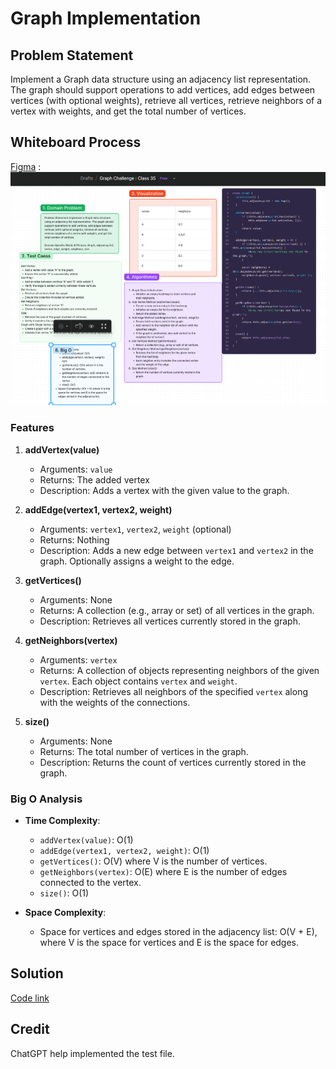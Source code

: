 # Graph Implementation

## Problem Statement
Implement a Graph data structure using an adjacency list representation. The graph should support operations to add vertices, add edges between vertices (with optional weights), retrieve all vertices, retrieve neighbors of a vertex with weights, and get the total number of vertices.

## Whiteboard Process
[Figma](https://www.figma.com/board/z48Xubev5Bs9TDxaP7EgFO/Graph-Challenge-%3A-Class-35?node-id=14905-5&t=HCW7BUrZJeED2WRD-0) : ![alt text](image.png)


### Features
1. **addVertex(value)**
   - Arguments: `value`
   - Returns: The added vertex
   - Description: Adds a vertex with the given value to the graph.

2. **addEdge(vertex1, vertex2, weight)**
   - Arguments: `vertex1`, `vertex2`, `weight` (optional)
   - Returns: Nothing
   - Description: Adds a new edge between `vertex1` and `vertex2` in the graph. Optionally assigns a weight to the edge.

3. **getVertices()**
   - Arguments: None
   - Returns: A collection (e.g., array or set) of all vertices in the graph.
   - Description: Retrieves all vertices currently stored in the graph.

4. **getNeighbors(vertex)**
   - Arguments: `vertex`
   - Returns: A collection of objects representing neighbors of the given `vertex`. Each object contains `vertex` and `weight`.
   - Description: Retrieves all neighbors of the specified `vertex` along with the weights of the connections.

5. **size()**
   - Arguments: None
   - Returns: The total number of vertices in the graph.
   - Description: Returns the count of vertices currently stored in the graph.

### Big O Analysis
- **Time Complexity**:
  - `addVertex(value)`: O(1)
  - `addEdge(vertex1, vertex2, weight)`: O(1)
  - `getVertices()`: O(V) where V is the number of vertices.
  - `getNeighbors(vertex)`: O(E) where E is the number of edges connected to the vertex.
  - `size()`: O(1)

- **Space Complexity**:
  - Space for vertices and edges stored in the adjacency list: O(V + E), where V is the space for vertices and E is the space for edges.

## Solution
[Code link](./graph.js)

## Credit
ChatGPT help implemented the test file.
